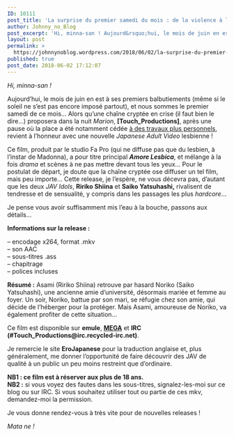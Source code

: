 ```yaml
---
ID: 10111
post_title: 'La surprise du premier samedi du mois : de la violence à l’amour sur [Touch_Productions] !'
author: Johnny_no_Blog
post_excerpt: 'Hi, minna-san ! Aujourd&rsquo;hui, le mois de juin en est &agrave; ses premiers balbutiements (m&ecirc;me si le soleil ne s&rsquo;est pas encore impos&eacute; partout), et nous sommes le premier samedi de ce mois&hellip; Alors qu&rsquo;une cha&icirc;ne crypt&eacute;e en crise (il faut bien le dire&hellip;) proposera dans la nuit Marion, [Touch_Productions], apr&egrave;s une pause o&ugrave; la &hellip; <a href="https://johnnynoblog.wordpress.com/2018/06/02/la-surprise-du-premier-samedi-du-mois-de-la-violence-a-lamour-sur-touch_productions/">Lire la suite <span>&rarr;</span></a>'
layout: post
permalink: >
  https://johnnynoblog.wordpress.com/2018/06/02/la-surprise-du-premier-samedi-du-mois-de-la-violence-a-lamour-sur-touch_productions/
published: true
post_date: 2018-06-02 17:12:07
---
```

<p><em>Hi, minna-san !</em></p>
<p>Aujourd&rsquo;hui, le mois de juin en est à ses premiers balbutiements (même si le soleil ne s&rsquo;est pas encore imposé partout), et nous sommes le premier samedi de ce mois&#8230; Alors qu&rsquo;une chaîne cryptée en crise (il faut bien le dire&#8230;) proposera dans la nuit <em>Marion</em>, <strong>[Touch_Productions]</strong>, après une pause où la place a été notamment cédée <a href="https://johnnynoblog.wordpress.com/2018/05/05/la-surprise-du-premier-samedi-du-mois-une-operation-dauto-promotion/">à des travaux plus personnels</a>, revient à l&rsquo;honneur avec une nouvelle <em>Japanese Adult Video</em> lesbienne !</p>
<p>Ce film, produit par le studio Fa Pro (qui ne diffuse pas que du lesbien, à l&rsquo;instar de Madonna), a pour titre principal <em><strong>Amore Lesbica</strong></em>, et mélange à la fois <em>drama</em> et scènes à ne pas mettre devant tous les yeux&#8230; Pour le postulat de départ, je doute que la chaîne cryptée ose diffuser un tel film, mais peu importe&#8230; Cette release, je l&rsquo;espère, ne vous décevra pas, d&rsquo;autant que les deux <em>JAV Idols</em>, <strong>Ririko Shiina</strong> et <strong>Saiko Yatsuhashi,</strong> rivalisent de tendresse et de sensualité, y compris dans les passages les plus <em>hardcore</em>&#8230;</p>
<p>Je pense vous avoir suffisamment mis l&rsquo;eau à la bouche, passons aux détails&#8230;</p>
<p><strong>Informations sur la release :</strong></p>
<p>– encodage x264, format .mkv<br />
– son AAC<br />
– sous-titres .ass<br />
– chapitrage<br />
– polices incluses</p>
<p><strong>Résumé :</strong> Asami (Ririko Shiina) retrouve par hasard Noriko (Saiko Yatsuhashi), une ancienne amie d&rsquo;université, désormais mariée et femme au foyer. Un soir, Noriko, battue par son mari, se réfugie chez son amie, qui décide de l&rsquo;héberger pour la protéger. Mais Asami, amoureuse de Noriko, va également profiter de cette situation&#8230;</p>
<p>Ce film est disponible sur <strong>emule</strong>, <strong><a href="https://mega.nz/#!4jQTnLJC!L5ybRQQ73sevBGl1lbMg-sIZ35F_qr5VOuZZpu-gj_M">MEGA</a></strong> et <strong>IRC (#Touch_Productions@irc.recycled-irc.net)</strong>.</p>
<p>Je remercie le site <strong>EroJapanese</strong> pour la traduction anglaise et, plus généralement, me donner l’opportunité de faire découvrir des JAV de qualité à un public un peu moins restreint que d’ordinaire.</p>
<p><strong>NB1 : ce film est à réserver aux plus de 18 ans.</strong><br />
<strong>NB2 :</strong> si vous voyez des fautes dans les sous-titres, signalez-les-moi sur ce blog ou sur IRC. Si vous souhaitez utiliser tout ou partie de ces mkv, demandez-moi la permission.</p>
<p>Je vous donne rendez-vous à très vite pour de nouvelles releases !</p>
<p><em>Mata ne !</em></p>